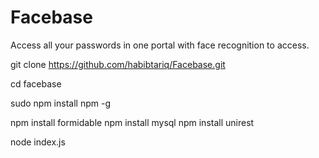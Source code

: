 # Facebase

Access all your passwords in one portal with face recognition to access.


git clone https://github.com/habibtariq/Facebase.git

cd facebase

sudo npm install npm -g

npm install formidable
npm install mysql
npm install unirest

node index.js
